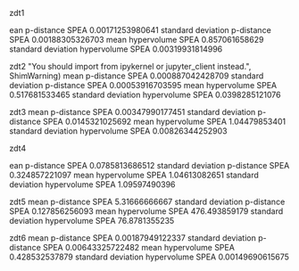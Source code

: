 zdt1

ean p-distance SPEA
0.00171253980641
standard deviation p-distance SPEA
0.00188305326703
mean hypervolume SPEA
0.857061658629
standard deviation hypervolume SPEA
0.00319931814996


zdt2
"You should import from ipykernel or jupyter_client instead.", ShimWarning)
mean p-distance SPEA
0.000887042428709
standard deviation p-distance SPEA
0.00053916703595
mean hypervolume SPEA
0.517681533465
standard deviation hypervolume SPEA
0.0398285121076


zdt3
mean p-distance SPEA
0.00347990177451
standard deviation p-distance SPEA
0.0145321025692
mean hypervolume SPEA
1.04479853401
standard deviation hypervolume SPEA
0.00826344252903


zdt4

ean p-distance SPEA
0.0785813686512
standard deviation p-distance SPEA
0.324857221097
mean hypervolume SPEA
1.04613082651
standard deviation hypervolume SPEA
1.09597490396



zdt5
mean p-distance SPEA
5.31666666667
standard deviation p-distance SPEA
0.127856256093
mean hypervolume SPEA
476.493859179
standard deviation hypervolume SPEA
76.8781355235



zdt6
mean p-distance SPEA
0.00187949122337
standard deviation p-distance SPEA
0.00643325722482
mean hypervolume SPEA
0.428532537879
standard deviation hypervolume SPEA
0.00149690615675
